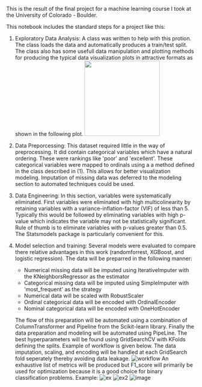 This is the result of the final project for a machine learning course I took at the University of Colorado - Boulder.  


This notebook includes the standard steps for a project like this:
1) Exploratory Data Analysis:  A class was written to help with this protion.  The class loads the data and automatically produces a train/test split.  The class also has some usefull data manipulation and plotting methods for producing the typical data visualization plots in attractive formats as shown in the following plot.
   <img src="https://github.com/cualum/Shinkansen-Experience/assets/137105371/98f6a9c7-fabb-423d-ac76-cfe0ce8d3de8" width="200" height="200">


2) Data Preporcessing:  This dataset required little in the way of preprocessing.  It did contain categorical variables which have a natural ordering.  These were rankings like 'poor' and 'excellent'.  These categorical variables were mapped to ordinals using a a method defined in the class described in (1).  This allows for better visualization modeling. Imputation of missing data was deferred to the modeling section to automated techniques could be used.
3) Data Engineering:  In this section, variables were systematically eliminated.  First variables were eliminated with high multicolinearity by retaining variables with a variance-inflation-factor (VIF) of less than 5.  Typically this would be followed by eliminating variables with high p-value which indicates the variable may not be statistically significant. Rule of thumb is to eliminate variables with p-values greater than 0.5.   The Statsmodels package is particularly convenient for this.
4) Model selection and training:  Several models were evaluated to compare there relative advantages in this work (randomforrest, XGBoost, and logistic regression).  The data will be preparred in the following manner:
   - Numerical missing data will be imputed using IterativeImputer with the KNeighborsRegressor as the estimator
   - Categorical missing data will be imputed using SimpleImputer with 'most_frequent' as the strategy
   - Numerical data will be scaled with RobustScaler
   - Ordinal categorical data will be encoded with OrdinalEncoder
   - Nominal categorical data will be encoded with OneHotEncoder

   The flow of this preparation will be automated using a combination of ColumnTransformer and Pipeline from the Scikit-learn library.  Finally the data preparation and modeling will be automated using PipeLine.  The best hyperparameters will be found using GridSearchCV with KFolds defining the splits.  Example of workflow is given below. The data imputation, scaling, and encoding will be handled at each GridSearch fold seperately thereby avoiding data leakage.
   ![workflow](https://github.com/cualum/Shinkansen-Experience/assets/137105371/2a64b13f-4b60-4461-af5a-d3bf608fc739)
   An exhaustive list of metrics will be produced but F1_score will primarily be used for optimization because it is a good choice for binary classification problems.  Example:
   ![ex](https://github.com/cualum/Shinkansen-Experience/assets/137105371/31e96b15-8d12-44a2-839e-5813b7888098)
   ![ex2](https://github.com/cualum/Shinkansen-Experience/assets/137105371/55263238-ee14-46e0-a200-32fab0d62285)
   ![image](https://github.com/cualum/Shinkansen-Experience/assets/137105371/b39dd856-b78d-4e42-99e9-48cf325dd49c)



